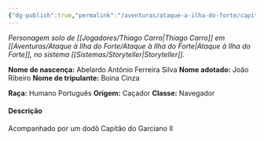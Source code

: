 ```yaml
---
{"dg-publish":true,"permalink":"/aventuras/ataque-a-ilha-do-forte/capitao-boina-cinza/"}
---
```


*Personagem solo de [[Jogadores/Thiago Carro\|Thiago Carro]] em [[Aventuras/Ataque à Ilha do Forte/Ataque à Ilha do Forte\|Ataque à Ilha do Forte]], no sistema [[Sistemas/Storyteller\|Storyteller]].*

**Nome de nascença:** Abelardo Antônio Ferreira Silva
**Nome adotado:** João Ribeiro
**Nome de tripulante:** Boina Cinza

**Raça:** Humano Português
**Origem:** Caçador
**Classe:** Navegador
#### Descrição
Acompanhado por um dodô
Capitão do Garciano II
